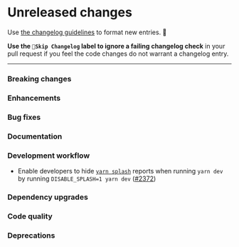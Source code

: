 # Unreleased changes

Use [the changelog guidelines](https://git.io/polaris-changelog-guidelines) to format new entries. 💜

**Use the `🤖Skip Changelog` label to ignore a failing changelog check** in your pull request if you feel the code changes do not warrant a changelog entry.

---

### Breaking changes

### Enhancements

### Bug fixes

### Documentation

### Development workflow

- Enable developers to hide [`yarn splash`](https://github.com/Shopify/polaris-react/tree/master/scripts/splash) reports when running `yarn dev` by running `DISABLE_SPLASH=1 yarn dev` ([#2372](https://github.com/Shopify/polaris-react/pull/2372))

### Dependency upgrades

### Code quality

### Deprecations
